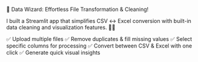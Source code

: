 🚀 Data Wizard: Effortless File Transformation & Cleaning!

I built a Streamlit app that simplifies CSV ↔ Excel conversion with built-in data cleaning and visualization features. 🧙‍♂️

✅ Upload multiple files
✅ Remove duplicates & fill missing values
✅ Select specific columns for processing
✅ Convert between CSV & Excel with one click
✅ Generate quick visual insights
